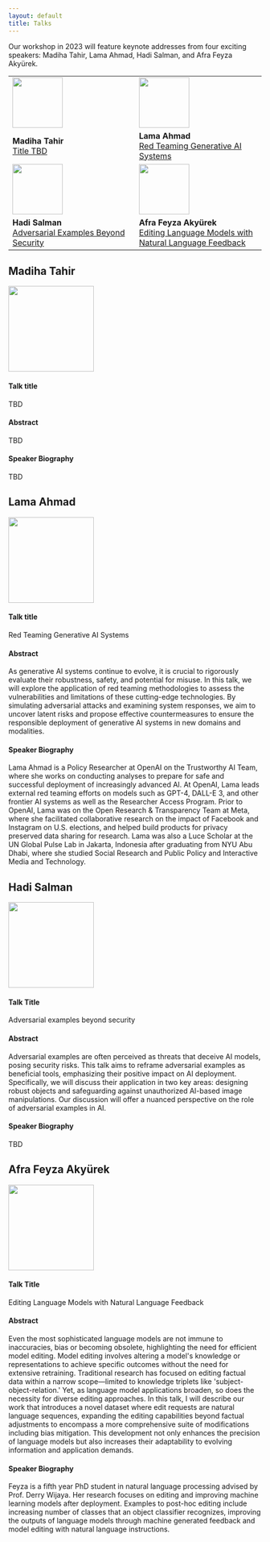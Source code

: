 ```yaml
---
layout: default
title: Talks
---
```


Our workshop in 2023 will feature keynote addresses from four exciting speakers: Madiha Tahir, Lama Ahmad, Hadi Salman, and Afra Feyza Akyürek. 

<table>
<tr>
	<td width="50%"><img src="{{site.baseurl}}/images/madiha_tahir.jpeg" width="100px" align="bottom"></td>
	<td width="50%"><img src="{{site.baseurl}}/images/lama_ahmad.jpeg" width="100px" align="bottom"></td>
</tr>
<tr>
	<td><b>Madiha Tahir</b><br /><a href="#madiha">Title TBD</a></td>
	<td><b>Lama Ahmad</b><br /><a href="#lama">Red Teaming Generative AI Systems</a></td>
</tr>
<tr>
	<td width="50%"><img src="{{site.baseurl}}/images/hadi_salman.jpeg" width="100px" align="bottom"></td>
	<td width="50%"><img src="{{site.baseurl}}/images/feyza_akyurek.jpeg" width="100px" align="bottom"></td>
</tr>
<tr>
	<td><b>Hadi Salman</b><br /><a href="#hadi">Adversarial Examples Beyond Security</a></td>
	<td><b>Afra Feyza Akyürek</b><br /><a href="#feyza">Editing Language Models with Natural Language Feedback</a></td>
</tr>
</table>

<section id="madiha">
<h2>Madiha Tahir</h2>
</section>

<img src="{{site.baseurl}}/images/madiha_tahir.jpeg" width="170px" align="bottom">

#### Talk title

TBD

#### Abstract

TBD

#### Speaker Biography

TBD

<section id="lama">
<h2>Lama Ahmad</h2>
</section>

<img src="{{site.baseurl}}/images/lama_ahmad.jpeg" width="170px" align="bottom">

#### Talk title

Red Teaming Generative AI Systems

#### Abstract

As generative AI systems continue to evolve, it is crucial to rigorously evaluate their robustness, safety, and potential for misuse. In this talk, we will explore the application of red teaming methodologies to assess the vulnerabilities and limitations of these cutting-edge technologies. By simulating adversarial attacks and examining system responses, we aim to uncover latent risks and propose effective countermeasures to ensure the responsible deployment of generative AI systems in new domains and modalities.

#### Speaker Biography

Lama Ahmad is a Policy Researcher at OpenAI on the Trustworthy AI Team, where she works on conducting analyses to prepare for safe and successful deployment of increasingly advanced AI. At OpenAI, Lama leads external red teaming efforts on models such as GPT-4, DALL-E 3, and other frontier AI systems as well as the Researcher Access Program. Prior to OpenAI, Lama was on the Open Research & Transparency Team at Meta, where she facilitated collaborative research on the impact of Facebook and Instagram on U.S. elections, and helped build products for privacy preserved data sharing for research. Lama was also a Luce Scholar at the UN Global Pulse Lab in Jakarta, Indonesia after graduating from NYU Abu Dhabi, where she studied Social Research and Public Policy and Interactive Media and Technology.

<section id="hadi">
<h2>Hadi Salman</h2>
</section>

<img src="{{site.baseurl}}/images/hadi_salman.jpeg" width="170px" align="bottom">

#### Talk Title

Adversarial examples beyond security

#### Abstract

Adversarial examples are often perceived as threats that deceive AI models, posing security risks. This talk aims to reframe adversarial examples as beneficial tools, emphasizing their positive impact on AI deployment. Specifically, we will discuss their application in two key areas: designing robust objects and safeguarding against unauthorized AI-based image manipulations. Our discussion will offer a nuanced perspective on the role of adversarial examples in AI.

#### Speaker Biography

TBD

<section id="feyza">
<h2>Afra Feyza Akyürek</h2>
</section>

<img src="{{site.baseurl}}/images/feyza_akyurek.jpeg" width="170px" align="bottom">

#### Talk Title

Editing Language Models with Natural Language Feedback

#### Abstract

Even the most sophisticated language models are not immune to inaccuracies, bias or becoming obsolete, highlighting the need for efficient model editing. Model editing involves altering a model's knowledge or representations to achieve specific outcomes without the need for extensive retraining. Traditional research has focused on editing factual data within a narrow scope—limited to knowledge triplets like 'subject-object-relation.' Yet, as language model applications broaden, so does the necessity for diverse editing approaches. In this talk, I will describe our work that introduces a novel dataset where edit requests are natural language sequences, expanding the editing capabilities beyond factual adjustments to encompass a more comprehensive suite of modifications including bias mitigation. This development not only enhances the precision of language models but also increases their adaptability to evolving information and application demands.

#### Speaker Biography

Feyza is a fifth year PhD student in natural language processing advised by Prof. Derry Wijaya. Her research focuses on editing and improving machine learning models after deployment. Examples to post-hoc editing include increasing number of classes that an object classifier recognizes, improving the outputs of language models through machine generated feedback and model editing with natural language instructions.






